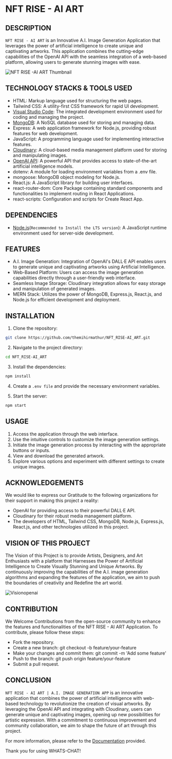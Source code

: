 # NFT RISE - AI ART

## DESCRIPTION

`NFT RISE - AI ART` is an Innovative A.I. Image Generation Application that leverages the power of artificial intelligence to create unique 
and captivating artworks. This application combines the cutting-edge capabilities of the OpenAI API with the seamless integration 
of a web-based platform, allowing users to generate stunning images with ease.

![NFT RISE -AI ART Thumbnail](https://github.com/themihirmathur/NFT_RISE-AI_ART/assets/92594107/67e1e3c6-3ca8-4efc-b92c-9210640f6d18)

## TECHNOLOGY STACKS & TOOLS USED

- HTML: Markup language used for structuring the web pages.
- Tailwind CSS: A utility-first CSS framework for rapid UI development.
- [Visual Studio Code](https://code.visualstudio.com/): The integrated development environment used for coding and managing the project.
- [MongoDB](https://www.mongodb.com/): A NoSQL database used for storing and managing data.
- Express: A web application framework for Node.js, providing robust features for web development.
- JavaScript: A programming language used for implementing interactive features.
- [Cloudinary](https://cloudinary.com/): A cloud-based media management platform used for storing and manipulating images.
- [OpenAI API](https://openai.com/blog/openai-api): A powerful API that provides access to state-of-the-art artificial intelligence models.
- dotenv: A module for loading environment variables from a .env file.
- mongoose: MongoDB object modeling for Node.js.
- React.js: A JavaScript library for building user interfaces.
- react-router-dom: Core Package containing standard components and functionalities to implement routing in React Applications.
- react-scripts: Configuration and scripts for Create React App.

## DEPENDENCIES

* [Node.js](https://nodejs.org/en)(`Recommended to Install the LTS version`): A JavaScript runtime environment used for 
  server-side development.

## FEATURES

- A.I. Image Generation: Integration of OpenAI's DALL·E API enables users to generate unique and captivating artworks 
  using Artificial Intelligence.
- Web-Based Platform: Users can access the image generation capabilities directly through a user-friendly web interface.
- Seamless Image Storage: Cloudinary integration allows for easy storage and manipulation of generated images.
- MERN Stack: Utilizes the power of MongoDB, Express.js, React.js, and Node.js for efficient development and deployment.

## INSTALLATION

1. Clone the repository:

```bash
git clone https://github.com/themihirmathur/NFT_RISE-AI_ART.git
```

2. Navigate to the project directory:

```bash
cd NFT_RISE-AI_ART
```

3. Install the dependencies:

```bash
npm install
```

4. Create a `.env file` and provide the necessary environment variables.

5. Start the server: 

```bash
npm start
```

## USAGE

1. Access the application through the web interface.
2. Use the intuitive controls to customize the image generation settings.
3. Initiate the image generation process by interacting with the appropriate buttons or inputs.
4. View and download the generated artwork.
5. Explore various options and experiment with different settings to create unique images.

## ACKNOWLEDGEMENTS

 We would like to express our Gratitude to the following organizations for their support in making this project a reality:
 
- OpenAI for providing access to their powerful DALL·E API.
- Cloudinary for their robust media management platform.
- The developers of HTML, Tailwind CSS, MongoDB, Node.js, Express.js, React.js, and other technologies utilized in this project.

## VISION OF THIS PROJECT

The Vision of this Project is to provide Artists, Designers, and Art Enthusiasts with a platform that Harnesses the Power of 
Artificial Intelligence to Create Visually Stunning and Unique Artworks. By continuously improving the capabilities of the 
A.I. image generation algorithms and expanding the features of the application, we aim to push the boundaries of creativity and 
Redefine the art world.

![Visionopenai](https://github.com/themihirmathur/NFT_RISE-AI_ART/assets/92594107/eb334c67-abb2-4d1d-b92e-2a5d096d450b)

## CONTRIBUTION

We Welcome Contributions from the open-source community to enhance the features and functionalities of the NFT RISE - AI ART Application. 
To contribute, please follow these steps:

- Fork the repository.
- Create a new branch: git checkout -b feature/your-feature
- Make your changes and commit them: git commit -m 'Add some feature'
- Push to the branch: git push origin feature/your-feature
- Submit a pull request.

## CONCLUSION

`NFT RISE - AI ART | A.I. IMAGE GENERATION APP` is an innovative application that combines the power of artificial intelligence with 
web-based technology to revolutionize the creation of visual artworks. By leveraging the OpenAI API and integrating with Cloudinary, 
users can generate unique and captivating images, opening up new possibilities for artistic expression. 
With a commitment to continuous improvement and community collaboration, we aim to shape the future of art through this project.

For more information, please refer to the [Documentation](https://github.com/themihirmathur/NFT_RISE-AI_ART) provided.

Thank you for using WHATS-CHAT!

